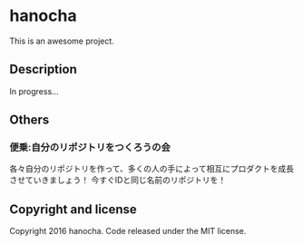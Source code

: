 # hanocha

This is an awesome project.

## Description

In progress...

## Others

### 便乗:自分のリポジトリをつくろうの会

各々自分のリポジトリを作って、多くの人の手によって相互にプロダクトを成長させていきましょう！ 今すぐIDと同じ名前のリポジトリを！


## Copyright and license

Copyright 2016 hanocha. Code released under the MIT license.
